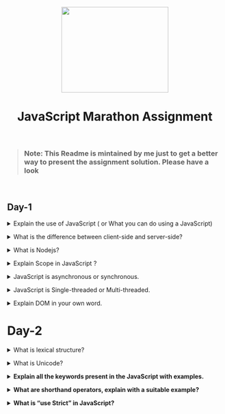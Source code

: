 <p align="center"><img height = "200px" width= "250px" src="https://play-lh.googleusercontent.com/JKzSZ8dRSeN1SENxZMulZABnssSRgGXwrDgqCquDcLbzgxGCDhogGwzYPIyrWt1-igI"/></p>
<h1 align="center">JavaScript Marathon Assignment</h1>
<br>

> ### Note: This Readme is mintained by me just to get a better way to present the assignment solution. Please have a look

<br>

## Day-1

<details>
<summary>Explain the use of JavaScript ( or What you can do using a JavaScript)</summary><br><b>

Javascript is programming language that can be used as a replacement of any other language. It can be used for fullstack web development.
But originally JS is developed for enhancing the frontend of a webpage and now it enriched with a lot of functionalities(like OOPS, API DEVELOPMENT,ETC)
so that it used for `fullstack web-development`.
</b></details>

<details>
<summary>What is the difference between client-side and server-side?</summary><br><b>

Whatever this is happening on the users computer(i.e. HTML and CSS displayed on the screen, user interacting with the UI) it is called client-side.

And whatever is happening on the backend(on the servers like: Handling requests and sending responses, managing database, etc) is callend backend.
</b></details>

<details>
<summary> What is Nodejs?</summary><br><b>
  
Nodejs is runtime environment for the JS. It runs on the `v8 engine` and executes JavaScript code outside a web browser. 
  
Previously JS can be run inside the browsers because a engine is inbuild inside the the browsers which executes the JS.
It was used only inside the browsers because at that time JS is meant to be used only for only frontend purpose.
But some folks made a decision to take out the JS engine(i.e V8 frome chrome browser) from the browser and enhance it enough so
that it can be used on the machines without the browser. And now it is used on the servers as a backend scripting language.

</b></details>

<details>
<summary>Explain Scope in JavaScript ?</summary><br><b>

Scope can be considered as the boundary till which something will be applicable or have its existance.

In JS for every variable, function and object there exists a scope linked with it, apart from where they are not reachable.

### e.g: -

```bash
      let a = "Can be reachable throughout whole code";

        {
          let b = "Can be reachable only inside this scope";
        }
```

> NOTE: If instead of using `let` we use `var` keyword for declaring the varibles.Then the varible declared using `var`
> keyword can be accessed everywhere, this is because the scope of the variables declared using "var" have global scope.
> While `let` allows you to declare variables that are limited to the scope of a block statement.
> </b></details>

<details>
  <br>
<summary>JavaScript is asynchronous or synchronous.</summary><br><b>

JavaScript shows both synchronous and asynchronous behaviour.

If less time consuming task is executing then the execution will be done in synchronous manner, but if a more time consuming task kicks in the stack then JS starts showing its asynchronous behaviour.

Most asynchronous JavaScript operations has two primary triggers i.e. WebAPI's`and`promises`.

</b></details>

<details>
<summary>JavaScript is Single-threaded or Multi-threaded.</summary><br><b>

JavaScript is a single-threaded language because it has only one call stack and one memory heap. JS executes the code sequentially and function calls are get stored in the call stack. These calls are poped out of the stack when its execution is done. Here it behave like a synchronous language.

But this approach can be harmfull if a time consuming task is executing. In this case JavaScript engine halts the execution of the other sequential code. So to rescue JS manages these situations with the help of `WebAPI's` and `promises`. If it finds any function which is going to take time then the time consuming function will the handled asynchronously.

</b></details>

<details>
<summary>Explain DOM in your own word.</summary><br><b>

DOM(Document Object Model) is not a programming language. It is a API used by JS to convert the web document into nodes and objects so that it becomes easy to interact with the web page using a programming language.

In simple words DOM provides object-oriented representation of the web pageand allows web page to be manipulated.

</b></details>

# Day-2

<details>
<summary>What is lexical structure?</summary><br><b>

Lexical structure is the the bascic syntax for writing any programming language. It is also considered as the lowest level syntactical structure which needs to be follwed.
Some lexical structure rules in JavaScript is :

1.  JS is written in UNICODE(it is an iternational standard for character encoding).
2.  JS is a case sensitive language.
3.  Using semicolons are optional in JS, as it adds semicolons behind the scenes by `Automatic Semicolon Insertion` technique
    This `Automatic Semicolon Insertion` follows <a href= "https://www.freecodecamp.org/news/lets-talk-about-semicolons-in-javascript-f1fe08ab4e53/">7 Rules</a>
    to insert semicolons while parsing the code.
4.  There are two types of comments present in JS:
    - Single Line Comment(// THis is a comment)
    - Multi Line Comment(/_ This is a comment _/)
5.  Whitespaces,Line breaks and Comments are ignored whit executing.
6.  A variable name can only be start with a letter, the dollar sign ($) or an underscore \_.
7.  There are reserved keywords and future reserverd keywords whih cannot be used as a variable name.

</b></details>

<details>
<summary>What is Unicode?</summary><br><b><b>
Unicode is a international standard for character encoding. It assignes a unique code to every charcters known as code point.
This helps to identify charcter more easily and with less chances of error

Previously when UNICODE was not there, every language, machine or company uses there own encodings which results as conflicts between them.
All these conflicts are solved by UNICODE as it gives a character encoding which is accepted and used by all as common entity.

</b></details>

<details>
<summary>Explain all the keywords present in the JavaScript with examples.</summary><br><b>
  
  <center>
    <table>
      <tr>
     <td align="center"><button/><br/><b>await</b></button></td>
     <td align="center"><button/><br/><b>break</b></button></td>
     <td align="center"><button/><br/><b>case</b></button></td>
     <td align="center"><button/><br/><b>catch</b></button></td>
     <td align="center"><button/><br/><b>class</b></button></td>
     <td align="center"><button/><br/><b>const</b></button></td>
    </tr>
     <tr>
     <td align="center"><button/><br/><b>continue</b></button></td>
     <td align="center"><button/><br/><b>debugger</b></button></td>
     <td align="center"><button/><br/><b>default</b></button></td>
     <td align="center"><button/><br/><b>delete</b></button></td>
     <td align="center"><button/><br/><b>do</b></button></td>
     <td align="center"><button/><br/><b>else</b></button></td>
    </tr>
     <tr>
     <td align="center"><button/><br/><b>else</b></button></td>
     <td align="center"><button/><br/><b>enum</b></button></td>
     <td align="center"><button/><br/><b>export</b></button></td>
     <td align="center"><button/><br/><b>extends</b></button></td>
     <td align="center"><button/><br/><b>false</b></button></td>
     <td align="center"><button/><br/><b>finally</b></button></td>
    </tr>
     <tr>
     <td align="center"><button/><br/><b>for</b></button></td>
     <td align="center"><button/><br/><b>function</b></button></td>
     <td align="center"><button/><br/><b>if</b></button></td>
     <td align="center"><button/><br/><b>implements</b></button></td>
     <td align="center"><button/><br/><b>import</b></button></td>
     <td align="center"><button/><br/><b>in</b></button></td>
    </tr>
     <tr>
     <td align="center"><button/><br/><b>instanceof</b></button></td>
     <td align="center"><button/><br/><b>interface</b></button></td>
     <td align="center"><button/><br/><b>let</b></button></td>
     <td align="center"><button/><br/><b>new</b></button></td>
     <td align="center"><button/><br/><b>null</b></button></td>
     <td align="center"><button/><br/><b>package</b></button></td>
    </tr>
     <tr>
     <td align="center"><button/><br/><b>private</b></button></td>
     <td align="center"><button/><br/><b>protected</b></button></td>
     <td align="center"><button/><br/><b>public</b></button></td>
     <td align="center"><button/><br/><b>return</b></button></td>
     <td align="center"><button/><br/><b>super</b></button></td>
     <td align="center"><button/><br/><b>switch</b></button></td>
    </tr>
     <tr>
     <td align="center"><button/><br/><b>static</b></button></td>
     <td align="center"><button/><br/><b>this</b></button></td>
     <td align="center"><button/><br/><b>throw</b></button></td>
     <td align="center"><button/><br/><b>try</b></button></td>
     <td align="center"><button/><br/><b>true</b></button></td>
     <td align="center"><button/><br/><b>typeof</b></button></td>
    </tr>
     <tr>
     <td align="center"><button/><br/><b>var</b></button></td>
     <td align="center"><button/><br/><b>void</b></button></td>
     <td align="center"><button/><br/><b>while</b></button></td>
     <td align="center"><button/><br/><b>with</b></button></td>
     <td align="center"><button/><br/><b>yield</b></button></td>
    </tr>
    </table>
  </center>

</b></details>

<details>
<summary>What are shorthand operators, explain with a suitable example?</summary><br><b>

</b></details>

<details>
<summary>What is “use Strict” in JavaScript?</summary><br><b>

</b></details>
